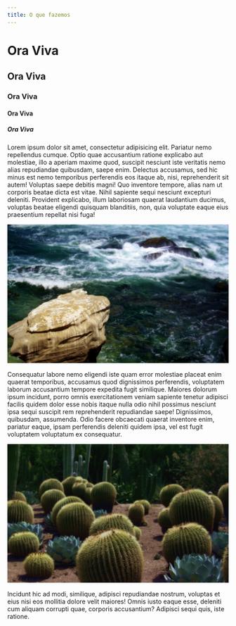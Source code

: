 ```yaml
---
title: O que fazemos
---
```


# Ora Viva
## Ora Viva
### Ora Viva
#### Ora Viva
##### Ora Viva

Lorem ipsum dolor sit amet, consectetur adipisicing elit. Pariatur nemo repellendus cumque. Optio quae accusantium ratione explicabo aut molestiae, illo a aperiam maxime quod, suscipit nesciunt iste veritatis nemo alias repudiandae quibusdam, saepe enim. Delectus accusamus, sed hic minus est nemo temporibus perferendis eos itaque ab, nisi, reprehenderit sit autem! Voluptas saepe debitis magni! Quo inventore tempore, alias nam ut corporis beatae dicta est vitae. Nihil sapiente sequi nesciunt excepturi deleniti. Provident explicabo, illum laboriosam quaerat laudantium ducimus, voluptas beatae eligendi quisquam blanditiis, non, quia voluptate eaque eius praesentium repellat nisi fuga! 

![](image01.jpg)

Consequatur labore nemo eligendi iste quam error molestiae placeat enim quaerat temporibus, accusamus quod dignissimos perferendis, voluptatem laborum accusantium tempore expedita fugit similique. Maiores dolorum ipsum incidunt, porro omnis exercitationem veniam sapiente tenetur adipisci facilis quidem dolor esse nobis itaque nulla odio nihil possimus nesciunt ipsa sequi suscipit rem reprehenderit repudiandae saepe! Dignissimos, quibusdam, assumenda. Odio facere obcaecati quaerat inventore enim, pariatur eaque, ipsam perferendis deleniti quidem ipsa, vel est fugit voluptatem voluptatum ex consequatur. 

![](image02.jpg)

Incidunt hic ad modi, similique, adipisci repudiandae nostrum, voluptas et eius nisi eos mollitia dolore velit maiores! Omnis iusto eaque esse, deleniti cum aliquam corrupti quae, corporis accusantium? Adipisci sequi quis, iste ratione.